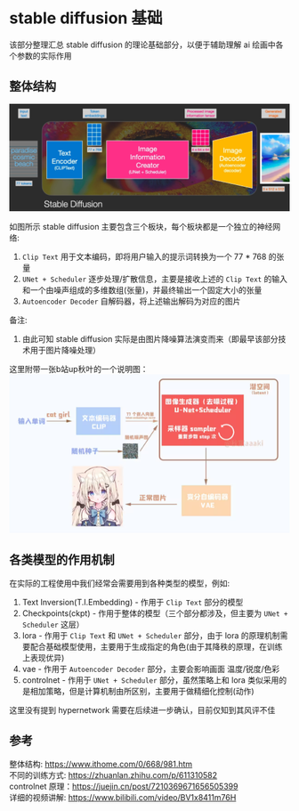 # stable diffusion 基础
该部分整理汇总 stable diffusion 的理论基础部分，以便于辅助理解 ai 绘画中各个参数的实际作用

## 整体结构
![imgs/sd-struct.webp](/imgs/sd-struct.webp)  

如图所示 stable diffusion 主要包含三个板块，每个板块都是一个独立的神经网络:  
1. `Clip Text` 用于文本编码，即将用户输入的提示词转换为一个 77 * 768 的张量    
1. `UNet + Scheduler` 逐步处理/扩散信息，主要是接收上述的 `Clip Text` 的输入和一个由噪声组成的多维数组(张量)，并最终输出一个固定大小的张量  
1. `Autoencoder Decoder` 自解码器，将上述输出解码为对应的图片  

备注:  
1. 由此可知 stable diffusion 实际是由图片降噪算法演变而来（即最早该部分技术用于图片降噪处理）  

这里附带一张b站up秋叶的一个说明图：  
![imgs/qy-struct.png](/imgs/qy-struct.png)  

## 各类模型的作用机制
在实际的工程使用中我们经常会需要用到各种类型的模型，例如:  
1. Text Inversion(T.I.Embedding) - 作用于 `Clip Text` 部分的模型  
1. Checkpoints(ckpt) - 作用于整体的模型（三个部分都涉及，但主要为 `UNet + Scheduler` 这层） 
1. lora - 作用于 `Clip Text` 和 `UNet + Scheduler` 部分，由于 lora 的原理机制需要配合基础模型使用，主要用于生成指定的角色(由于其降秩的原理，在训练上表现优异)  
1. vae - 作用于 `Autoencoder Decoder` 部分，主要会影响画面 温度/锐度/色彩  
1. controlnet - 作用于 `UNet + Scheduler` 部分，虽然策略上和 lora 类似采用的是相加策略，但是计算机制由所区别，主要用于做精细化控制(动作)  

这里没有提到 hypernetwork 需要在后续进一步确认，目前仅知到其风评不佳  

## 参考
整体结构: https://www.ithome.com/0/668/981.htm  
不同的训练方式: https://zhuanlan.zhihu.com/p/611310582  
controlnet 原理：https://juejin.cn/post/7210369671656505399  
详细的视频讲解: https://www.bilibili.com/video/BV1x8411m76H  
